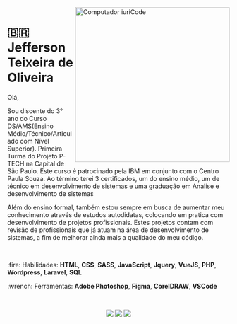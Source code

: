<img src="https://le-site-francais.fr/wp-content/uploads/2019/06/pourquoi-wordpress-creation-site-internet.png" min-width="400px" max-width="350px" width="350px" align="right" alt="Computador iuriCode">

# :brazil: Jefferson Teixeira de Oliveira

<p align="left"> 
Olá,

Sou discente do 3° ano do Curso DS/AMS(Ensino Médio/Técnico/Articulado com Nível Superior). Primeira Turma do Projeto P-TECH na Capital de São Paulo. Este curso é patrocinado pela IBM em conjunto com o Centro Paula Souza. Ao término terei 3 certificados, um do ensino médio, um de técnico em desenvolvimento de sistemas e uma graduação em Analise e desenvolvimento de sistemas

Além do ensino formal, também estou sempre em busca de aumentar meu conhecimento através de estudos autodidatas, colocando em pratica com desenvolvimento de projetos profissionais. Estes projetos contam com revisão de profissionais que já atuam na área de desenvolvimento de sistemas, a fim de melhorar ainda mais a qualidade do meu código.
</p>
<br>
<p align="left">
 :fire: Habilidades: <strong>HTML</strong>, <strong>CSS</strong>, <strong>SASS</strong>, <strong>JavaScript</strong>, <strong>Jquery</strong>, <strong>VueJS</strong>, <strong>PHP</strong>, <strong>Wordpress</strong>, <strong>Laravel</strong>, <strong>SQL</strong>
</p>

<p align="left">
  :wrench: Ferramentas: <strong>Adobe Photoshop</strong>, <strong>Figma</strong>, <strong>CorelDRAW</strong>, <strong>VSCode</strong>
</p>

<br>

<p align="center">
  <a href="www.linkedin.com/in/jeffersonrucu" alt="Linkedin">
  <img src="https://img.shields.io/badge/-Linkedin-0e76a8?style=flat-square&logo=Linkedin&logoColor=white&link=www.linkedin.com/in/jeffersonrucu" /></a>

  <a href="https://api.whatsapp.com/send?phone=5511986983341&text=Ol%C3%A1" alt="WhatsApp">
  <img src="https://img.shields.io/badge/-WhatsApp-25d366?style=flat-square&labelColor=25d366&logo=whatsapp&logoColor=white&link="/></a>

  <a href="https://www.instagram.com/jefferson_tex2.0/" alt="Instagram">
  <img src="https://img.shields.io/badge/-Instagram-DF0174?style=flat-square&labelColor=DF0174&logo=instagram&logoColor=white&link="/></a>
</p>
